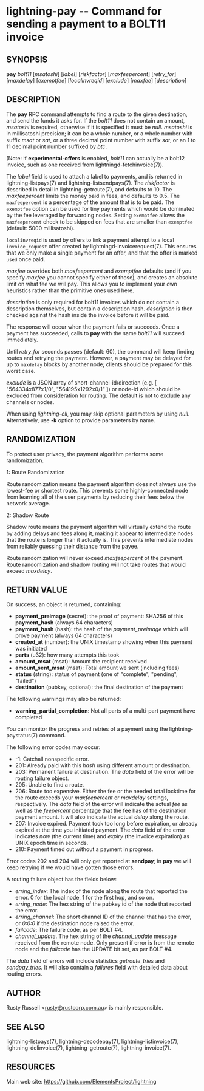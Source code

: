 lightning-pay -- Command for sending a payment to a BOLT11 invoice
==================================================================

SYNOPSIS
--------

**pay** *bolt11* [*msatoshi*] [*label*] [*riskfactor*]
[*maxfeepercent*] [*retry\_for*] [*maxdelay*] [*exemptfee*]
[*localinvreqid*] [*exclude*] [*maxfee*] [*description*]

DESCRIPTION
-----------

The **pay** RPC command attempts to find a route to the given
destination, and send the funds it asks for. If the *bolt11* does not
contain an amount, *msatoshi* is required, otherwise if it is specified
it must be *null*. *msatoshi* is in millisatoshi precision; it can be a
whole number, or a whole number with suffix *msat* or *sat*, or a three
decimal point number with suffix *sat*, or an 1 to 11 decimal point
number suffixed by *btc*.

(Note: if **experimental-offers** is enabled, *bolt11* can actually be
a bolt12 invoice, such as one received from lightningd-fetchinvoice(7)).

The *label* field is used to attach a label to payments, and is returned
in lightning-listpays(7) and lightning-listsendpays(7). The *riskfactor*
is described in detail in lightning-getroute(7), and defaults to 10. The
*maxfeepercent* limits the money paid in fees, and defaults to 0.5. The
`maxfeepercent` is a percentage of the amount that is to be paid. The `exemptfee`
option can be used for tiny payments which would be dominated by the fee
leveraged by forwarding nodes. Setting `exemptfee` allows the
`maxfeepercent` check to be skipped on fees that are smaller than
`exemptfee` (default: 5000 millisatoshi).

`localinvreqid` is used by offers to link a payment attempt to a local
`invoice_request` offer created by lightningd-invoicerequest(7).  This ensures
that we only make a single payment for an offer, and that the offer is
marked `used` once paid.

*maxfee* overrides both *maxfeepercent* and *exemptfee* defaults (and
if you specify *maxfee* you cannot specify either of those), and
creates an absolute limit on what fee we will pay.  This allows you to
implement your own heuristics rather than the primitive ones used
here.

*description* is only required for bolt11 invoices which do not
contain a description themselves, but contain a description hash.
*description* is then checked against the hash inside the invoice
before it will be paid.

The response will occur when the payment fails or succeeds. Once a
payment has succeeded, calls to **pay** with the same *bolt11* will
succeed immediately.

Until *retry\_for* seconds passes (default: 60), the command will keep
finding routes and retrying the payment. However, a payment may be
delayed for up to `maxdelay` blocks by another node; clients should be
prepared for this worst case.

*exclude* is a JSON array of short-channel-id/direction (e.g. [
"564334x877x1/0", "564195x1292x0/1" ]) or node-id which should be excluded
from consideration for routing. The default is not to exclude any channels
or nodes.

When using *lightning-cli*, you may skip optional parameters by using
*null*. Alternatively, use **-k** option to provide parameters by name.

RANDOMIZATION
-------------

To protect user privacy, the payment algorithm performs some
randomization.

1: Route Randomization

Route randomization means the payment algorithm does not always use the
lowest-fee or shortest route. This prevents some highly-connected node
from learning all of the user payments by reducing their fees below the
network average.

2: Shadow Route

Shadow route means the payment algorithm will virtually extend the route
by adding delays and fees along it, making it appear to intermediate nodes
that the route is longer than it actually is. This prevents intermediate
nodes from reliably guessing their distance from the payee.

Route randomization will never exceed *maxfeepercent* of the payment.
Route randomization and shadow routing will not take routes that would
exceed *maxdelay*.

RETURN VALUE
------------

[comment]: # (GENERATE-FROM-SCHEMA-START)
On success, an object is returned, containing:

- **payment\_preimage** (secret): the proof of payment: SHA256 of this **payment\_hash** (always 64 characters)
- **payment\_hash** (hash): the hash of the *payment\_preimage* which will prove payment (always 64 characters)
- **created\_at** (number): the UNIX timestamp showing when this payment was initiated
- **parts** (u32): how many attempts this took
- **amount\_msat** (msat): Amount the recipient received
- **amount\_sent\_msat** (msat): Total amount we sent (including fees)
- **status** (string): status of payment (one of "complete", "pending", "failed")
- **destination** (pubkey, optional): the final destination of the payment

The following warnings may also be returned:

- **warning\_partial\_completion**: Not all parts of a multi-part payment have completed

[comment]: # (GENERATE-FROM-SCHEMA-END)

You can monitor the progress and retries of a payment using the
lightning-paystatus(7) command.

The following error codes may occur:
- -1: Catchall nonspecific error.
- 201: Already paid with this *hash* using different amount or
destination.
- 203: Permanent failure at destination. The *data* field of the error
will be routing failure object.
- 205: Unable to find a route.
- 206: Route too expensive. Either the fee or the needed total
locktime for the route exceeds your *maxfeepercent* or *maxdelay*
settings, respectively. The *data* field of the error will indicate
the actual *fee* as well as the *feepercent* percentage that the fee
has of the destination payment amount. It will also indicate the
actual *delay* along the route.
- 207: Invoice expired. Payment took too long before expiration, or
already expired at the time you initiated payment. The *data* field
of the error indicates *now* (the current time) and *expiry* (the
invoice expiration) as UNIX epoch time in seconds.
- 210: Payment timed out without a payment in progress.

Error codes 202 and 204 will only get reported at **sendpay**; in
**pay** we will keep retrying if we would have gotten those errors.

A routing failure object has the fields below:
- *erring\_index*: The index of the node along the route that reported
the error. 0 for the local node, 1 for the first hop, and so on.
- *erring\_node*: The hex string of the pubkey id of the node that
reported the error.
- *erring\_channel*: The short channel ID of the channel that has the
error, or *0:0:0* if the destination node raised the error.
- *failcode*: The failure code, as per BOLT \#4.
- *channel\_update*. The hex string of the *channel\_update* message
received from the remote node. Only present if error is from the
remote node and the *failcode* has the UPDATE bit set, as per BOLT \#4.

The *data* field of errors will include statistics *getroute\_tries* and
*sendpay\_tries*. It will also contain a *failures* field with detailed
data about routing errors.

AUTHOR
------

Rusty Russell <<rusty@rustcorp.com.au>> is mainly responsible.

SEE ALSO
--------

lightning-listpays(7), lightning-decodepay(7), lightning-listinvoice(7),
lightning-delinvoice(7), lightning-getroute(7), lightning-invoice(7).

RESOURCES
---------

Main web site: <https://github.com/ElementsProject/lightning>

[comment]: # ( SHA256STAMP:735dd61146b04745f1e884037ead662a386fec2c41e2de1a8698d6bb03f63540)
